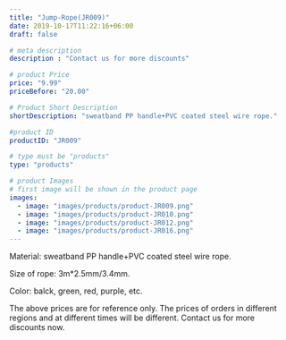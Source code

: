 ```yaml
---
title: "Jump-Rope(JR009)"
date: 2019-10-17T11:22:16+06:00
draft: false

# meta description
description : "Contact us for more discounts"

# product Price
price: "9.99"
priceBefore: "20.00"

# Product Short Description
shortDescription: "sweatband PP handle+PVC coated steel wire rope."

#product ID
productID: "JR009"

# type must be "products"
type: "products"

# product Images
# first image will be shown in the product page
images:
  - image: "images/products/product-JR009.png"
  - image: "images/products/product-JR010.png"
  - image: "images/products/product-JR012.png"
  - image: "images/products/product-JR016.png"
---
```


Material: sweatband PP handle+PVC coated steel wire rope.

Size of rope: 3m\*2.5mm/3.4mm.

Color: balck, green, red, purple, etc.

The above prices are for reference only. The prices of orders in different regions and at different times will be different. Contact us for more discounts now. 
